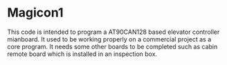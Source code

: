 # Magicon1
This code is intended to program a AT90CAN128 based elevator controller mianboard. It used to be working properly on a commercial project as a core program. It needs some other boards to be completed such as cabin remote board which is installed in an inspection box.
